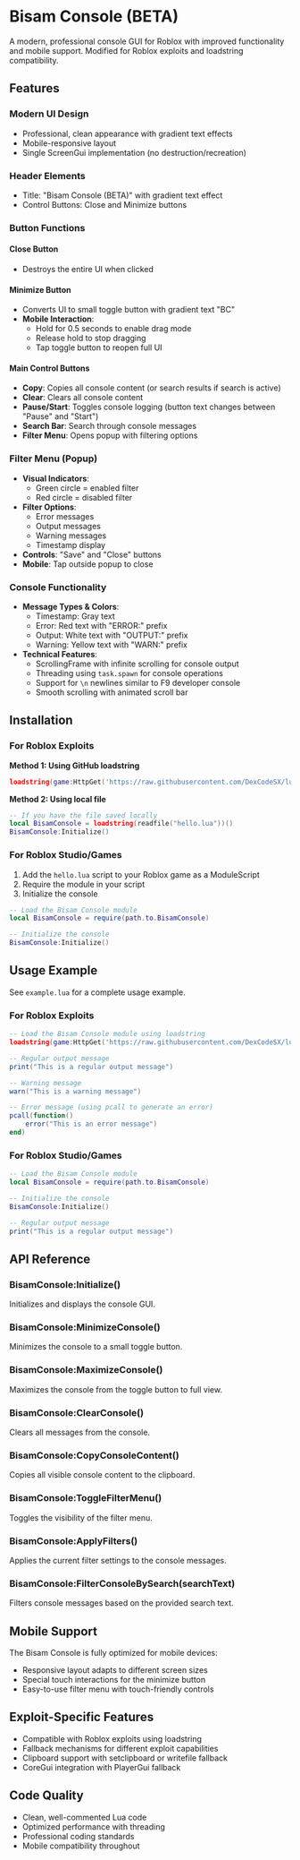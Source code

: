 # Bisam Console (BETA)

A modern, professional console GUI for Roblox with improved functionality and mobile support. Modified for Roblox exploits and loadstring compatibility.

## Features

### Modern UI Design
- Professional, clean appearance with gradient text effects
- Mobile-responsive layout
- Single ScreenGui implementation (no destruction/recreation)

### Header Elements
- Title: "Bisam Console (BETA)" with gradient text effect
- Control Buttons: Close and Minimize buttons

### Button Functions

#### Close Button
- Destroys the entire UI when clicked

#### Minimize Button
- Converts UI to small toggle button with gradient text "BC"
- **Mobile Interaction**:
  - Hold for 0.5 seconds to enable drag mode
  - Release hold to stop dragging
  - Tap toggle button to reopen full UI

#### Main Control Buttons
- **Copy**: Copies all console content (or search results if search is active)
- **Clear**: Clears all console content
- **Pause/Start**: Toggles console logging (button text changes between "Pause" and "Start")
- **Search Bar**: Search through console messages
- **Filter Menu**: Opens popup with filtering options

### Filter Menu (Popup)
- **Visual Indicators**:
  - Green circle = enabled filter
  - Red circle = disabled filter
- **Filter Options**:
  - Error messages
  - Output messages
  - Warning messages
  - Timestamp display
- **Controls**: "Save" and "Close" buttons
- **Mobile**: Tap outside popup to close

### Console Functionality
- **Message Types & Colors**:
  - Timestamp: Gray text
  - Error: Red text with "ERROR:" prefix
  - Output: White text with "OUTPUT:" prefix
  - Warning: Yellow text with "WARN:" prefix
- **Technical Features**:
  - ScrollingFrame with infinite scrolling for console output
  - Threading using `task.spawn` for console operations
  - Support for `\n` newlines similar to F9 developer console
  - Smooth scrolling with animated scroll bar

## Installation

### For Roblox Exploits

**Method 1: Using GitHub loadstring**
```lua
loadstring(game:HttpGet('https://raw.githubusercontent.com/DexCodeSX/lua/refs/heads/main/hello.lua'))():Initialize()
```

**Method 2: Using local file**
```lua
-- If you have the file saved locally
local BisamConsole = loadstring(readfile("hello.lua"))()
BisamConsole:Initialize()
```

### For Roblox Studio/Games

1. Add the `hello.lua` script to your Roblox game as a ModuleScript
2. Require the module in your script
3. Initialize the console

```lua
-- Load the Bisam Console module
local BisamConsole = require(path.to.BisamConsole)

-- Initialize the console
BisamConsole:Initialize()
```

## Usage Example

See `example.lua` for a complete usage example.

### For Roblox Exploits

```lua
-- Load the Bisam Console module using loadstring
loadstring(game:HttpGet('https://raw.githubusercontent.com/DexCodeSX/lua/refs/heads/main/hello.lua'))():Initialize()

-- Regular output message
print("This is a regular output message")

-- Warning message
warn("This is a warning message")

-- Error message (using pcall to generate an error)
pcall(function()
    error("This is an error message")
end)
```

### For Roblox Studio/Games

```lua
-- Load the Bisam Console module
local BisamConsole = require(path.to.BisamConsole)

-- Initialize the console
BisamConsole:Initialize()

-- Regular output message
print("This is a regular output message")
```

## API Reference

### BisamConsole:Initialize()
Initializes and displays the console GUI.

### BisamConsole:MinimizeConsole()
Minimizes the console to a small toggle button.

### BisamConsole:MaximizeConsole()
Maximizes the console from the toggle button to full view.

### BisamConsole:ClearConsole()
Clears all messages from the console.

### BisamConsole:CopyConsoleContent()
Copies all visible console content to the clipboard.

### BisamConsole:ToggleFilterMenu()
Toggles the visibility of the filter menu.

### BisamConsole:ApplyFilters()
Applies the current filter settings to the console messages.

### BisamConsole:FilterConsoleBySearch(searchText)
Filters console messages based on the provided search text.

## Mobile Support

The Bisam Console is fully optimized for mobile devices:
- Responsive layout adapts to different screen sizes
- Special touch interactions for the minimize button
- Easy-to-use filter menu with touch-friendly controls

## Exploit-Specific Features

- Compatible with Roblox exploits using loadstring
- Fallback mechanisms for different exploit capabilities
- Clipboard support with setclipboard or writefile fallback
- CoreGui integration with PlayerGui fallback

## Code Quality

- Clean, well-commented Lua code
- Optimized performance with threading
- Professional coding standards
- Mobile compatibility throughout